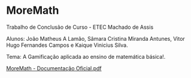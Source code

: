 # MoreMath

Trabalho de Conclusão de Curso - ETEC Machado de Assis

Alunos: João Matheus A Lamão, Sâmara Cristina Miranda Antunes, Vitor Hugo Fernandes Campos e Kaique Vinicius Silva.

Tema: A Gamificação aplicada ao ensino de matemática básica!.

[MoreMath - Documentação Oficial.pdf](https://github.com/JoaoMatheusLamao/MoreMath/files/11927710/MoreMath.-.Documentacao.Oficial.pdf)
